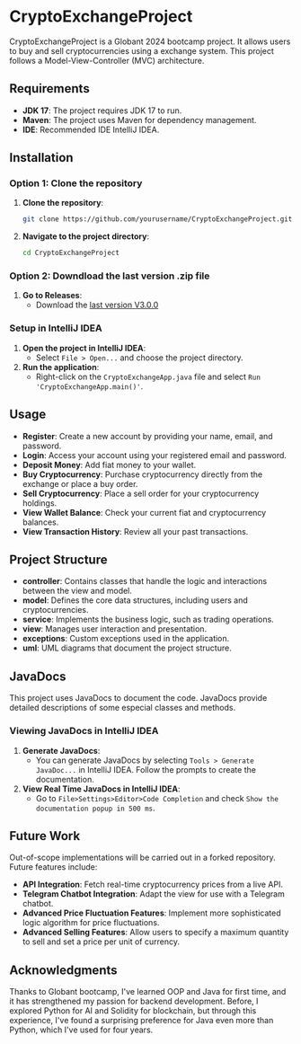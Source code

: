 # CryptoExchangeProject

CryptoExchangeProject is a Globant 2024 bootcamp project. It allows users to buy and sell cryptocurrencies using a exchange system. This project follows a Model-View-Controller (MVC) architecture.

## Requirements

- **JDK 17**: The project requires JDK 17 to run.
- **Maven**: The project uses Maven for dependency management.
- **IDE**: Recommended IDE IntelliJ IDEA.

## Installation

### Option 1: Clone the repository
1. **Clone the repository**:
   ```bash
   git clone https://github.com/yourusername/CryptoExchangeProject.git
   ```
2. **Navigate to the project directory**:
   ```bash
   cd CryptoExchangeProject
   ```
### Option 2: Downdload the last version .zip file 
1. **Go to Releases**:
   - Download the [last version V3.0.0](https://github.com/JulioRogers/CryptoExchangeProject/releases/tag/v3.0.0)


### Setup in IntelliJ IDEA
1. **Open the project in IntelliJ IDEA**:
   - Select `File > Open...` and choose the project directory.
2. **Run the application**:
   - Right-click on the `CryptoExchangeApp.java` file and select `Run 'CryptoExchangeApp.main()'`.

## Usage

- **Register**: Create a new account by providing your name, email, and password.
- **Login**: Access your account using your registered email and password.
- **Deposit Money**: Add fiat money to your wallet.
- **Buy Cryptocurrency**: Purchase cryptocurrency directly from the exchange or place a buy order.
- **Sell Cryptocurrency**: Place a sell order for your cryptocurrency holdings.
- **View Wallet Balance**: Check your current fiat and cryptocurrency balances.
- **View Transaction History**: Review all your past transactions.

## Project Structure

- **controller**: Contains classes that handle the logic and interactions between the view and model.
- **model**: Defines the core data structures, including users and cryptocurrencies.
- **service**: Implements the business logic, such as trading operations.
- **view**: Manages user interaction and presentation.
- **exceptions**: Custom exceptions used in the application.
- **uml**: UML diagrams that document the project structure.

## JavaDocs

This project uses JavaDocs to document the code. JavaDocs provide detailed descriptions of some especial classes and methods.

### Viewing JavaDocs in IntelliJ IDEA
1. **Generate JavaDocs**:
   - You can generate JavaDocs by selecting `Tools > Generate JavaDoc...` in IntelliJ IDEA. Follow the prompts to create the documentation.
2. **View Real Time JavaDocs in IntelliJ IDEA**:
   - Go to `File>Settings>Editor>Code Completion` and check `Show the documentation popup in 500 ms`.
     
## Future Work

Out-of-scope implementations will be carried out in a forked repository. Future features include:
- **API Integration**: Fetch real-time cryptocurrency prices from a live API.
- **Telegram Chatbot Integration**: Adapt the view for use with a Telegram chatbot.
- **Advanced Price Fluctuation Features**: Implement more sophisticated logic algorithm for price fluctuations.
- **Advanced Selling Features**: Allow users to specify a maximum quantity to sell and set a price per unit of currency.

## Acknowledgments

Thanks to Globant bootcamp, I've learned OOP and Java for first time, and it has strengthened my passion for backend development. 
Before, I explored Python for AI and Solidity for blockchain, but through this experience, I've found a surprising preference for Java even more than Python, which I've used for four years.

